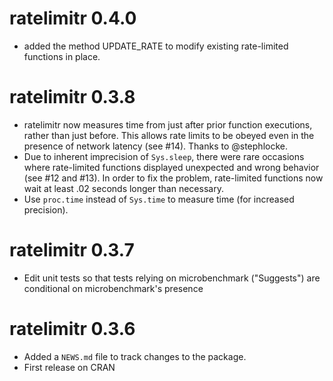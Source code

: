 # ratelimitr 0.4.0

* added the method UPDATE_RATE to modify existing rate-limited functions in place. 

# ratelimitr 0.3.8

* ratelimitr now measures time from just after prior function executions, rather than just before. This allows rate limits to be obeyed even in the presence of network latency (see #14). Thanks to @stephlocke.
* Due to inherent imprecision of `Sys.sleep`, there were rare occasions where rate-limited functions displayed unexpected and wrong behavior (see #12 and #13). In order to fix the problem, rate-limited functions now wait at least .02 seconds longer than necessary.
* Use `proc.time` instead of `Sys.time` to measure time (for increased precision).

# ratelimitr 0.3.7

* Edit unit tests so that tests relying on microbenchmark ("Suggests") are conditional on microbenchmark's presence

# ratelimitr 0.3.6

* Added a `NEWS.md` file to track changes to the package.
* First release on CRAN
